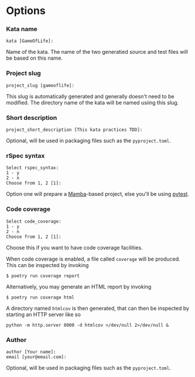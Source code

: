# Options

### Kata name

```
kata [GameOfLife]: 
```

Name of the kata. The name of the two generatied source and 
test files will be based on this name.

### Project slug

```
project_slug [gameoflife]: 
```

This slug is automatically generated and generally doesn't
need to be modified. The directory name of the kata will be
named usiing this slug.

### Short description

```
project_short_description [This kata practices TDD]: 
```

Optional, will be used in packaging files such as the ```pyproject.toml```.

### rSpec syntax

```
Select rspec_syntax:
1 - y
2 - n
Choose from 1, 2 [1]: 
```

Option one will prepare a [Mamba](https://github.com/nestorsalceda/mamba)-based 
project, else you'll be using [pytest](https://docs.pytest.org/en/7.3.x/).

### Code coverage

```
Select code_coverage:
1 - y
2 - n
Choose from 1, 2 [1]: 
```

Choose this if you want to have code coverage facilities.

When code coverage is enabled, a file called ``coverage`` will be produced.
This can be inspected by invoking

```shell
$ poetry run coverage report
```

Alternatively, you may generate an HTML report by invoking

```shell
$ poetry run coverage html
```

A directory named ``htmlcov`` is then generated, that
can then be inspected by starting an HTTP server like so

```shell
python -m http.server 8000 -d htmlcov >/dev/null 2>/dev/null &
```

### Author

```
author [Your name]: 
email [your@email.com]: 
```

Optional, will be used in packaging files such as the ```pyproject.toml```.

